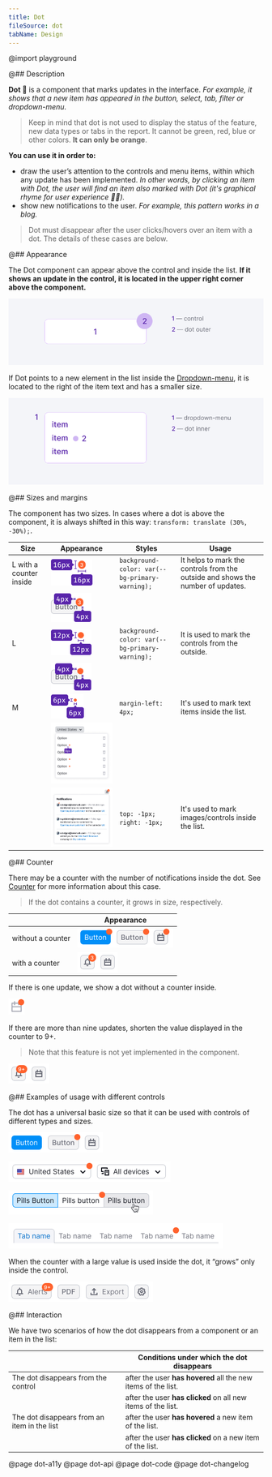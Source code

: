 ```yaml
---
title: Dot
fileSource: dot
tabName: Design
---
```


@import playground

@## Description

**Dot 🍊** is a component that marks updates in the interface. _For example, it shows that a new item has appeared in the button, select, tab, filter or dropdown-menu._

> Keep in mind that dot is not used to display the status of the feature, new data types or tabs in the report. It cannot be green, red, blue or other colors. **It can only be orange**.

**You can use it in order to:**

- draw the user’s attention to the controls and menu items, within which any update has been implemented. _In other words, by clicking an item with Dot, the user will find an item also marked with Dot (it's graphical rhyme for user experience 🕺🏻)._
- show new notifications to the user. _For example, this pattern works in a blog._

> Dot must disappear after the user clicks/hovers over an item with a dot. The details of these cases are below.

@## Appearance

The Dot component can appear above the control and inside the list. **If it shows an update in the control, it is located in the upper right corner above the component.**

![dot-scheme](static/dot-scheme.png)

If Dot points to a new element in the list inside the [Dropdown-menu](/components/dropdown-menu/), it is located to the right of the item text and has a smaller size.

![dot-scheme](static/dot-scheme-2.png)

@## Sizes and margins

The component has two sizes. In cases where a dot is above the component, it is always shifted in this way: `transform: translate (30%, -30%);`.

| Size                    | Appearance                                      | Styles                                         | Usage                                                                           |
| ----------------------- | ----------------------------------------------- | ---------------------------------------------- | ------------------------------------------------------------------------------- |
| L with a counter inside | ![dot-xl](static/dot-on.png)                    | `background-color: var(--bg-primary-warning);` | It helps to mark the controls from the outside and shows the number of updates. |
|                         | ![dot-margins-xl](static/xl-margins.png)        |                                                |                                                                                 |
| L                       | ![dot-l](static/dot-l.png)                      | `background-color: var(--bg-primary-warning);` | It is used to mark the controls from the outside.                               |
|                         | ![dot-margins-l](static/l-margins.png)          |                                                |                                                                                 |
| M                       | ![dot-m](static/dot-m.png)                      | `margin-left: 4px;`                            | It's used to mark text items inside the list.                                   |
|                         | ![dot-margins-s](static/s-margins.png)          |                                                |                                                                                 |
|                         | ![dot-in-list](static/mc-notifications-yes.png) | `top: -1px; right: -1px;`                      | It's used to mark images/controls inside the list.                              |

@## Counter

There may be a counter with the number of notifications inside the dot. See [Counter](/components/counter/) for more information about this case.

> If the dot contains a counter, it grows in size, respectively.

|                   | Appearance                                |
| ----------------- | ----------------------------------------- |
| without a counter | ![dot-without-counter](static/button.png) |
| with a counter    | ![dot-with-counter](static/counter.png)   |

If there is one update, we show a dot without a counter inside.

![icon-with-dot](static/icon.png)

If there are more than nine updates, shorten the value displayed in the counter to 9+.

> Note that this feature is not yet implemented in the component.

![overflown-counter](static/counter-2.png)

@## Examples of usage with different controls

The dot has a universal basic size so that it can be used with controls of different types and sizes.

![buttons with dot](static/buttons.png)

![select with dot](static/select-2.png)

![pills with dot](static/pills.png)

![tabs with dot](static/tabs.png)

When the counter with a large value is used inside the dot, it “grows” only inside the control.

![buttons with dot](static/buttons-2.png)

@## Interaction

We have two scenarios of how the dot disappears from a component or an item in the list:

|                                             | Conditions under which the dot disappears                     |
| ------------------------------------------- | ------------------------------------------------------------- |
| The dot disappears from the control         | after the user **has hovered** all the new items of the list. |
|                                             | after the user **has clicked** on all new items of the list.  |
| The dot disappears from an item in the list | after the user **has hovered** a new item of the list.        |
|                                             | after the user **has clicked** on a new item of the list.     |

@page dot-a11y
@page dot-api
@page dot-code
@page dot-changelog

